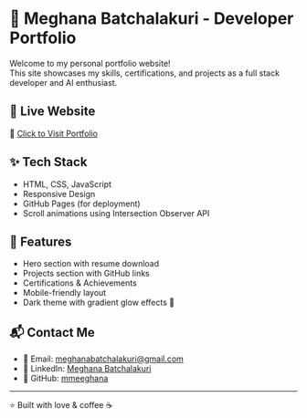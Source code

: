 # 💼 Meghana Batchalakuri - Developer Portfolio

Welcome to my personal portfolio website!  
This site showcases my skills, certifications, and projects as a full stack developer and AI enthusiast.

## 🚀 Live Website
🔗 [Click to Visit Portfolio](https://mmeeghana.github.io/portfolio/)

## ✨ Tech Stack
- HTML, CSS, JavaScript
- Responsive Design
- GitHub Pages (for deployment)
- Scroll animations using Intersection Observer API

## 🧩 Features
- Hero section with resume download
- Projects section with GitHub links
- Certifications & Achievements
- Mobile-friendly layout
- Dark theme with gradient glow effects 💫

## 📬 Contact Me
- 📧 Email: [meghanabatchalakuri@gmail.com](mailto:meghanabatchalakuri@gmail.com)  
- 🔗 LinkedIn: [Meghana Batchalakuri](https://www.linkedin.com/in/meghana-batchalakuri/)  
- 🐙 GitHub: [mmeeghana](https://github.com/mmeeghana)

---

⭐️ Built with love & coffee ☕  
